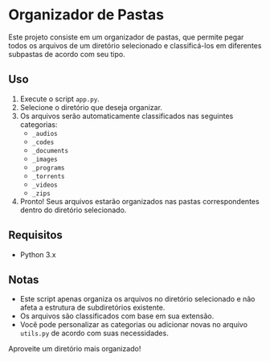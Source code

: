 # Organizador de Pastas

Este projeto consiste em um organizador de pastas, que permite pegar todos os arquivos de um diretório selecionado e classificá-los em diferentes subpastas de acordo com seu tipo.

## Uso

1. Execute o script `app.py`.
2. Selecione o diretório que deseja organizar.
3. Os arquivos serão automaticamente classificados nas seguintes categorias:
    - `_audios`
    - `_codes`
    - `_documents`
    - `_images`
    - `_programs`
    - `_torrents`
    - `_videos`
    - `_zips`
4. Pronto! Seus arquivos estarão organizados nas pastas correspondentes dentro do diretório selecionado.

## Requisitos

- Python 3.x

## Notas

- Este script apenas organiza os arquivos no diretório selecionado e não afeta a estrutura de subdiretórios existente.
- Os arquivos são classificados com base em sua extensão.
- Você pode personalizar as categorias ou adicionar novas no arquivo `utils.py` de acordo com suas necessidades.

Aproveite um diretório mais organizado!
